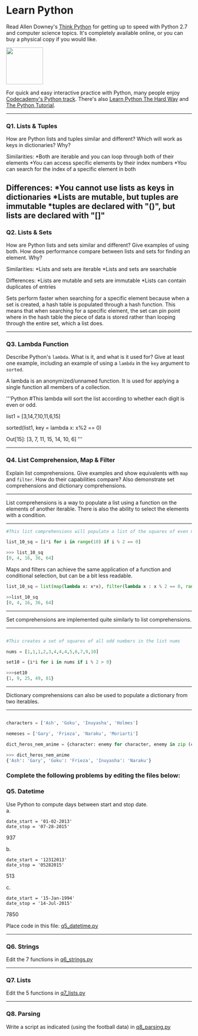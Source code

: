 # Learn Python

Read Allen Downey's [Think Python](http://www.greenteapress.com/thinkpython/) for getting up to speed with Python 2.7 and computer science topics. It's completely available online, or you can buy a physical copy if you would like.

<a href="http://www.greenteapress.com/thinkpython/"><img src="img/think_python.png" style="width: 100px;" target="_blank"></a>

For quick and easy interactive practice with Python, many people enjoy [Codecademy's Python track](http://www.codecademy.com/en/tracks/python). There's also [Learn Python The Hard Way](http://learnpythonthehardway.org/book/) and [The Python Tutorial](https://docs.python.org/2/tutorial/).

---

### Q1. Lists &amp; Tuples

How are Python lists and tuples similar and different? Which will work as keys in dictionaries? Why?

Similarities:
*Both are iterable and you can loop through both of their elements
*You can access specific elements by their index numbers
*You can search for the index of a specific element in both

Differences:
*You cannot use lists as keys in dictionaries
*Lists are mutable, but tuples are immutable
*tuples are declared with "()", but lists are declared with "[]"
---

### Q2. Lists &amp; Sets

How are Python lists and sets similar and different? Give examples of using both. How does performance compare between lists and sets for finding an element. Why?

Similarities:
*Lists and sets are iterable
*Lists and sets are searchable

Differences:
*Lists are mutable and sets are immutable
*Lists can contain duplicates of entries

Sets perform faster when searching for a specific element because when a set is created,
a hash table is populated through a hash function. This means that when searching for
a specific element, the set can pin point where in the hash table the piece of data is
stored rather than looping through the entire set, which a list does.

---

### Q3. Lambda Function

Describe Python's `lambda`. What is it, and what is it used for? Give at least one example, including an example of using a `lambda` in the `key` argument to `sorted`.

A lambda is an anonymized/unnamed function. It is used for applying a single function all members of a collection.

'''Python
#This lambda will sort the list according to whether each digit is even or odd.

list1 = [3,14,7,10,11,6,15]

sorted(list1, key = lambda x: x%2 == 0)

Out[15]: [3, 7, 11, 15, 14, 10, 6]
'''

---

### Q4. List Comprehension, Map &amp; Filter

Explain list comprehensions. Give examples and show equivalents with `map` and `filter`. How do their capabilities compare? Also demonstrate set comprehensions and dictionary comprehensions.

___

List comprehensions is a way to populate a list using a function on the elements of another iterable. There is also the ability to select the elements with a condition.

___

```python
#This list comprehensions will populate a list of the squares of even numbers between 0 - 19.

list_10_sq = [i*i for i in range(10) if i % 2 == 0]

>>> list_10_sq
[0, 4, 16, 36, 64]

```

Maps and filters can achieve the same application of a function and conditional selection, but can be a bit less readable.

```python
list_10_sq = list(map(lambda x: x*x), filter(lambda x : x % 2 == 0, range(10)))

>>list_10_sq
[0, 4, 16, 36, 64]


```

___
Set comprehensions are implemented quite similarly to list comprehensions.
___

```python

#This creates a set of squares of all odd numbers in the list nums

nums = [1,1,1,2,3,4,4,4,5,6,7,9,10]

set10 = {i*i for i in nums if i % 2 > 0}

>>>set10
{1, 9, 25, 49, 81}

```
___
Dictionary comprehensions can also be used to populate a dictionary from two iterables.

___

```python

characters = ['Ash', 'Goku', 'Inuyasha', 'Holmes']

nemeses = ['Gary', 'Frieza', 'Naraku', 'Moriarti']

dict_heros_nem_anime = {character: enemy for character, enemy in zip (characters, nemeses) if character != 'Holmes'}

>>> dict_heros_nem_anime
{'Ash': 'Gary', 'Goku': 'Frieza', 'Inuyasha': 'Naraku'}

```


### Complete the following problems by editing the files below:

### Q5. Datetime
Use Python to compute days between start and stop date.   
a.  

```
date_start = '01-02-2013'    
date_stop = '07-28-2015'
```

937

b.  
```
date_start = '12312013'  
date_stop = '05282015'  
```

513


c.  
```
date_start = '15-Jan-1994'      
date_stop = '14-Jul-2015'  
```

7850


Place code in this file: [q5_datetime.py](python/q5_datetime.py)

---

### Q6. Strings
Edit the 7 functions in [q6_strings.py](python/q6_strings.py)

---

### Q7. Lists
Edit the 5 functions in [q7_lists.py](python/q7_lists.py)

---

### Q8. Parsing
Write a script as indicated (using the football data) in [q8_parsing.py](python/q8_parsing.py)

